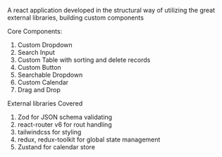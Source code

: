 A react application developed in the structural way of utilizing the great external libraries, building custom components

Core Components:
  1. Custom Dropdown
  2. Search Input
  3. Custom Table with sorting and delete records
  4. Custom Button
  5. Searchable Dropdown
  6. Custom Calendar
  7. Drag and Drop 

     
External libraries Covered
   1. Zod for JSON schema validating
   2. react-router v6  for rout handling
   3. tailwindcss for styling
   4. redux, redux-toolkit for global state management
   5. Zustand for calendar store
      
     
